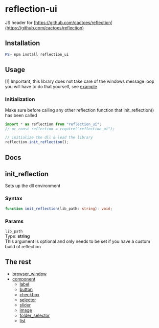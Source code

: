 # reflection-ui
JS header for [https://github.com/cactoes/reflection](https://github.com/cactoes/reflection)

## Installation
```powershell
PS> npm install reflection_ui
```

## Usage
[!] Important, this library does not take care of the windows message loop <br>
you will have to do that yourself, see [example](./example/example.ts#L6)

### Initialization
Make sure before calling any other reflection function that init_reflection() has been called
```javascript
import * as reflection from "reflection_ui";
// or const reflection = require("reflection_ui");

// initialize the dll & load the library
reflection.init_reflection();
```

## Docs
## init_reflection
Sets up the dll environment

### Syntax
```typescript
function init_reflection(lib_path: string): void;
```

### Params
`lib_path` <br>
Type: **string** <br>
This argument is optional and only needs to be set if you have a custom build of reflection

## The rest
* [browser_window](./docs/browser_window.md#browser_window)
* [component](./docs/component.md#component)
    * [label](./docs/label.md#label)
    * [button](./docs/button.md#button)
    * [checkbox](./docs/checkbox.md#checkbox)
    * [selector](./docs/selector.md#selector)
    * [slider](./docs/slider.md#slider)
    * [image](./docs/image.md#image)
    * [folder_selector](./docs/folder_selector.md#folder_selector)
    * [list](./docs/list.md#list)
